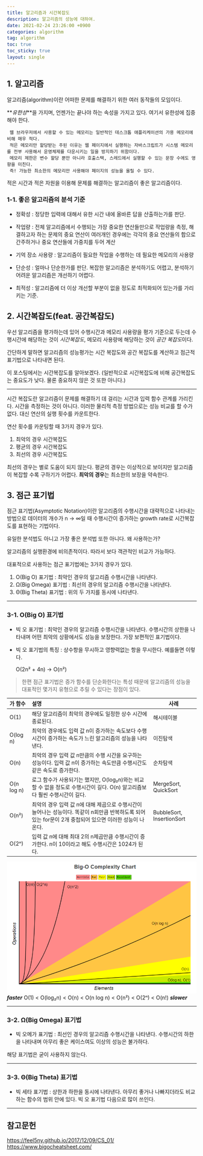 ```yaml
---
title: 알고리즘과 시간복잡도
description: 알고리즘의 성능에 대하여.
date: 2021-02-24 23:26:00 +0900
categories: algorithm
tag: algorithm
toc: true
toc_sticky: true
layout: single 
---
```


## 1. 알고리즘

알고리즘(algorithm)이란 어떠한 문제를 해결하기 위한 여러 동작들의 모임이다.

**_유한성_**을 가지며, 언젠가는 끝나야 하는 속성을 가지고 있다. 여기서 유한성에 집중해야 한다.

```
 웹 브라우저에서 사용할 수 있는 메모리는 일반적인 데스크톱 애플리케이션의 가용 메모리에 비해 매우 적다.
 적은 메모리만 할당받는 주된 이유는 웹 페이지에서 실행하는 자바스크립트가 시스템 메모리를 전부 사용해서 운영체제를 다운시키는 일을 방지하기 위함이다.
 메모리 제한은 변수 할당 뿐만 아니라 호출스택, 스레드에서 실행할 수 있는 문장 수에도 영향을 미친다.
 즉! 가능한 최소한의 메모리만 사용해야 페이지의 성능을 올릴 수 있다.
```

적은 시간과 적은 자원을 이용해 문제를 해결하는 알고리즘이 좋은 알고리즘이다.



### 1-1. 좋은 알고리즘의 분석 기준

* 정확성 : 정당한 입력에 대해서 유한 시간 내에 올바른 답을 산출하는가를 판단.

* 작업량 : 전체 알고리즘에서 수행되는 가장 중요한 연산들만으로 작업량을 측정, 해결하고자 하는 문제의 중요 연산이 여러개인 경우에는 각각의 중요 연산들의 합으로 간주하거나 중요 연산들에 가중치를 두어 계산

* 기억 장소 사용량 : 알고리즘이 필요한 작업을 수행하는 데 필요한 메모리의 사용량

* 단순성 : 얼마나 단순한가를 판단. 복잡한 알고리즘은 분석하기도 어렵고, 분석하기 어려운 알고리즘은 개선하기 어렵다.

* 최적성 :  알고리즘에 더 이상 개선할 부분이 없을 정도로 최적화되어 있는가를 가리키는 기준.

  

## 2. 시간복잡도(feat. 공간복잡도)

우선 알고리즘을 평가하는데 있어 수행시간과 메모리 사용량을 평가 기준으로 두는데 수행시간에 해당하는 것이 *시간복잡도*, 메모리 사용량에 해당하는 것이 *공간 복잡도*이다.

간단하게  말하면 알고리즘의 성능평가는 시간 복잡도와 공간 복잡도를 계산하고 점근적 표기법으로 나타내면 된다.

이 포스팅에서는 시간복잡도를 알아보겠다. (일반적으로 시간복잡도에 비해 공간복잡도는 중요도가 낮다. 물론 중요하지 않은 것 또한 아니다.)

--------

시간 복잡도란 알고리즘이 문제를 해결하기 데 걸리는 시간과 입력 함수 관계를 가리킨다. 시간을 측정하는 것이 아니다. 이러한 물리적 측정 방법으로는 성능 비교를 할 수가 없다. 대신 연산의 실행 횟수를 카운트한다.



연산 횟수를 카운팅할 때 3가지 경우가 있다.

1. 최악의 경우 시간복잡도
2. 평균의 경우 시간복잡도
3. 최선의 경우 시간복잡도



최선의 경우는 별로 도움이 되지 않는다. 평균의 경우는 이상적으로 보이지만 알고리즘이 복잡할 수록 구하기가 어렵다. **최악의 경우**는 최소한의 보장을 약속한다.



## 3. 점근 표기법

점근 표기법(Asymptotic Notation)이란 알고리즘의 수행시간을 대략적으로 나타내는 방법으로 데이터의 개수가 n → ∞일 때 수행시간이 증가하는 growth rate로 시간복잡도를 표현하는 기법이다.

유일한 분석법도 아니고 가장 좋은 분석법 또한 아니다. 왜 사용하는가?

알고리즘의 실행환경에 비의존적이다. 따라서 보다 객관적인 비교가 가능하다.



대표적으로 사용하는 점근 표기법에는 3가지 경우가 있다.

1. Ο(Big O) 표기법 : 최악인 경우의 알고리즘 수행시간을 나타낸다.
2. Ω(Big Omega) 표기법 : 최선의 경우의 알고리즘 수행시간을 나타낸다.
3. Θ(Big Theta) 표기법 : 위의 두 가지를 동시에 나타낸다.



------

### 3-1. Ο(Big O) 표기법

* 빅 오 표기법 :  최악인 경우의 알고리즘 수행시간을 나타낸다. 수행시간의 상한을 나타내며 어떤 최악의 상황에서도 성능을 보장한다. 가장 보편적인 표기법이다.



* 빅 오 표기법의 특징 : 상수항을 무시하고 영향력없는 항을 무시한다.  예를들면 이렇다.

  O(2n² + 4n)  →  O(n²)



>  한편 점근 표기법은 증가 함수를 단순화한다는 특성 때문에 알고리즘의 성능을 대표적인 몇가지 유형으로 추릴 수 있다는 장점이 있다.

| 가 함수      | 설명                                                         | 사례    |
| :--------------- | :----------------------------------------------------------- | ------------------------------------------------------------ |
| O(1)       | 해당 알고리즘이 최악의 경우에도 일정한 상수 시간에 종료된다. | 해시테이블 |
| O(log n)   | 최악의 경우에도 입력 값 n이 증가하는 속도보다 수행 시간이 증가하는 속도가 느린 알고리즘의 성능을 나타낸다. | 이진탐색 |
| O(n)       | 최악의 경우 입력 값 n만큼의 수행 시간을 요구하는 성능이다. 입력 값 n이 증가하는 속도만큼 수행시간도 같은 속도로 증가한다. | 순차탐색 |
| O(n log n) | 로그 함수가 사용되기는 했지만, O(log₂n)와는 비교할 수 없을 정도로 수행시간이 길다. O(n) 알고리즘보다 훨씬 수행시간이 길다. | MergeSort, QuickSort |
| O(n²)      | 최악의 경우 입력 값 n에 대해 제곱으로 수행시간이 늘어나는 성능이다. 똑같이 n회만큼 반복하도록 되어 있는 for문이 2개 중첩되어 있으면 이러한 성능이 나온다. | BubbleSort, InsertionSort |
| O(2ⁿ)      | 입력 값 n에 대해 최대 2의 n제곱만큼 수행시간이 증가한다. n이 10이라고 해도 수행시간은 1024가 된다. |  |

![BigO-Complexity-Chart](/images/2021-02-24/BigO-Complexity-Chart.PNG)  
  **_faster_**    O(1)  <  O(log₂n)  <  O(n)  <  O(n log n)  <  O(n²)  <  O(2ⁿ)  <  O(n!)    **_slower_**



------

### 3-2. Ω(Big Omega) 표기법

* 빅 오메가 표기법 : 최선인 경우의 알고리즘 수행시간을 나타낸다. 수행시간의 하한을 나타내며 아무리 좋은 케이스여도 이상의 성능은 불가하다.

해당 표기법은 굳이 사용하지 않는다.



------

### 3-3. Θ(Big Theta) 표기법

* 빅 세타 표기법 : 상한과 하한을 동시에 나타낸다. 아무리 좋거나 나빠지더라도 비교하는 함수의 범위 안에 있다. 빅 오 표기법 다음으로 많이 쓰인다.

------

## 참고문헌
<https://feel5ny.github.io/2017/12/09/CS_01/>  
<https://www.bigocheatsheet.com/>

